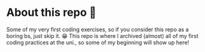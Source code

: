 # About this repo 🐧
Some of my very first coding exercises, so if you consider this repo as a boring bs, just skip it. 😁
This repo is where I archived (almost) all of my first coding practices at the uni., so some of my beginning will show up here!
